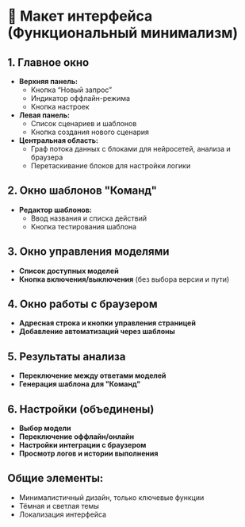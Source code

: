 # 🎨 Макет интерфейса (Функциональный минимализм)

## 1. Главное окно
- **Верхняя панель:**
  - Кнопка “Новый запрос”
  - Индикатор оффлайн-режима
  - Кнопка настроек
- **Левая панель:**
  - Список сценариев и шаблонов
  - Кнопка создания нового сценария
- **Центральная область:**
  - Граф потока данных с блоками для нейросетей, анализа и браузера
  - Перетаскивание блоков для настройки логики

## 2. Окно шаблонов "Команд"
- **Редактор шаблонов:**
  - Ввод названия и списка действий
  - Кнопка тестирования шаблона

## 3. Окно управления моделями
- **Список доступных моделей**
- **Кнопка включения/выключения** (без выбора версии и пути)

## 4. Окно работы с браузером
- **Адресная строка и кнопки управления страницей**
- **Добавление автоматизаций через шаблоны**

## 5. Результаты анализа
- **Переключение между ответами моделей**
- **Генерация шаблона для "Команд"**

## 6. Настройки (объединены)
- **Выбор модели**
- **Переключение оффлайн/онлайн**
- **Настройки интеграции с браузером**
- **Просмотр логов и истории выполнения**

## Общие элементы:
- Минималистичный дизайн, только ключевые функции
- Тёмная и светлая темы
- Локализация интерфейса
